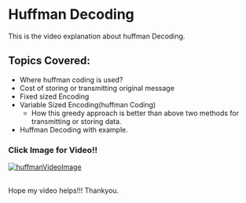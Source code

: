 # Huffman Decoding 
This is the video explanation about huffman Decoding.
## Topics Covered:
- Where  huffman coding is used?
- Cost of storing or transmitting original message
- Fixed sized Encoding
- Variable Sized Encoding(huffman Coding)
    -  How this greedy approach is better than above two methods for transmitting or storing data.
- Huffman Decoding with example.

### Click Image for Video!!
[![huffmanVideoImage](https://user-images.githubusercontent.com/56475512/139273683-fa2dffb2-11bf-40d4-a303-5388386957b6.png)](https://drive.google.com/file/d/15gvBVZQ_3YEwDPWUU0IpTwbRFOnGTpqG/view?usp=sharing)


<br>
Hope my video helps!!! Thankyou.
